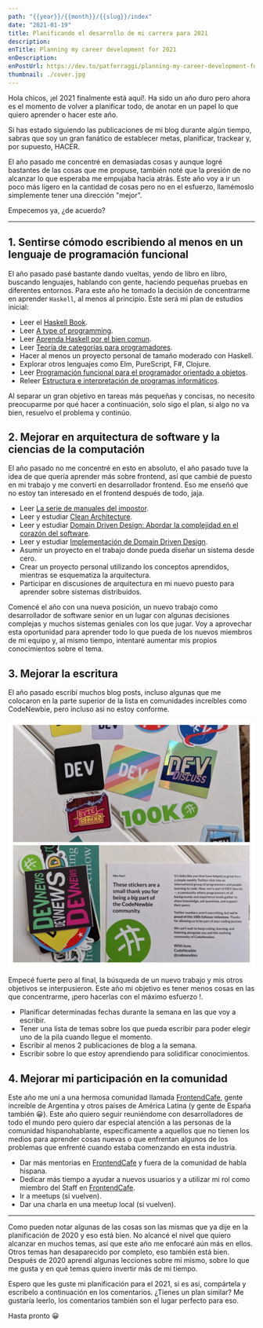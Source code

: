 ```yaml
---
path: "{{year}}/{{month}}/{{slug}}/index"
date: "2021-01-19"
title: Planificando el desarrollo de mi carrera para 2021
description:
enTitle: Planning my career development for 2021
enDescription:
enPostUrl: https://dev.to/patferraggi/planning-my-career-development-for-2021-52oo
thumbnail: ./cover.jpg
---
```


Hola chicos, ¡el 2021 finalmente está aquí!. Ha sido un año duro pero ahora es el momento de volver a planificar todo, de anotar en un papel lo que quiero aprender o hacer este año.

Si has estado siguiendo las publicaciones de mi blog durante algún tiempo, sabras que soy un gran fanático de establecer metas, planificar, trackear y, por supuesto, HACER.

El año pasado me concentré en demasiadas cosas y aunque logré bastantes de las cosas que me propuse, también noté que la presión de no alcanzar lo que esperaba me empujaba hacia atrás. Este año voy a ir un poco más ligero en la cantidad de cosas pero no en el esfuerzo, llamémoslo simplemente tener una dirección "mejor".

Empecemos ya, ¿de acuerdo?

-----

## 1. Sentirse cómodo escribiendo al menos en un lenguaje de programación funcional

El año pasado pasé bastante dando vueltas, yendo de libro en libro, buscando lenguajes, hablando con gente, haciendo pequeñas pruebas en diferentes entornos. Para este año he tomado la decisión de concentrarme en aprender `Haskell`, al menos al principio. Este será mi plan de estudios inicial:

- Leer el [Haskell Book](https://www.goodreads.com/book/show/25587599-haskell-programming-from-first-principles).
- Leer [A type of programming](https://atypeofprogramming.com/).
- Leer [Aprenda Haskell por el bien comun](http://learnyouahaskell.com/).
- Leer [Teoría de categorías para programadores](https://bartoszmilewski.com/2014/10/28/category-theory-for-programmers-the-preface/).
- Hacer al menos un proyecto personal de tamaño moderado con Haskell.
- Explorar otros lenguajes como Elm, PureScript, F#, Clojure.
- Leer [Programación funcional para el programador orientado a objetos](https://leanpub.com/fp-oo).
- Releer [Estructura e interpretación de programas informáticos](https://web.mit.edu/alexmv/6.037/sicp.pdf).

Al separar un gran objetivo en tareas más pequeñas y concisas, no necesito preocuparme por qué hacer a continuación, solo sigo el plan, si algo no va bien, resuelvo el problema y continúo.

## 2. Mejorar en arquitectura de software y la ciencias de la computación

El año pasado no me concentré en esto en absoluto, el año pasado tuve la idea de que quería aprender más sobre frontend, así que cambié de puesto en mi trabajo y me convertí en desarrollador frontend. Eso me enseñó que no estoy tan interesado en el frontend después de todo, jaja.

- Leer [La serie de manuales del impostor](https://bigmachine.io/products/the-imposters-handbook/).
- Leer y estudiar [Clean Architecture](https://www.amazon.com/-/es/Robert-C-Martin-ebook/dp/B075LRM681).
- Leer y estudiar [Domain Driven Design: Abordar la complejidad en el corazón del software](https://www.amazon.com/-/es/Eric-Evans/dp/0321125215).
- Leer y estudiar [Implementación de Domain Driven Design](https://www.amazon.com/-/es/Vaughn-Vernon/dp/0321834577).
- Asumir un proyecto en el trabajo donde pueda diseñar un sistema desde cero.
- Crear un proyecto personal utilizando los conceptos aprendidos, mientras se esquematiza la arquitectura.
- Participar en discusiones de arquitectura en mi nuevo puesto para aprender sobre sistemas distribuidos.

Comencé el año con una nueva posición, un nuevo trabajo como desarrollador de software senior en un lugar con algunas decisiones complejas y muchos sistemas geniales con los que jugar. Voy a aprovechar esta oportunidad para aprender todo lo que pueda de los nuevos miembros de mi equipo y, al mismo tiempo, intentaré aumentar mis propios conocimientos sobre el tema.


## 3. Mejorar la escritura

El año pasado escribí muchos blog posts, incluso algunas que me colocaron en la parte superior de la lista en comunidades increíbles como CodeNewbie, pero incluso asi no estoy conforme.

![CodeNewbie 100k](./code.jpg)

Empecé fuerte pero al final, la búsqueda de un nuevo trabajo y mis otros objetivos se interpusieron. Este año mi objetivo es tener menos cosas en las que concentrarme, ¡pero hacerlas con el máximo esfuerzo !.

- Planificar determinadas fechas durante la semana en las que voy a escribir.
- Tener una lista de temas sobre los que pueda escribir para poder elegir uno de la pila cuando llegue el momento.
- Escribir al menos 2 publicaciones de blog a la semana.
- Escribir sobre lo que estoy aprendiendo para solidificar conocimientos.

## 4. Mejorar mi participación en la comunidad

Este año me uní a una hermosa comunidad llamada [FrontendCafe](https://frontend.cafe/), gente increíble de Argentina y otros países de América Latina (y gente de España también &#128512;). Este año quiero seguir reuniéndome con desarrolladores de todo el mundo pero quiero dar especial atención a las personas de la comunidad hispanohablante, específicamente a aquellos que no tienen los medios para aprender cosas nuevas o que enfrentan algunos de los problemas que enfrenté cuando estaba comenzando en esta industria.

- Dar más mentorias en [FrontendCafe](https://frontend.cafe/) y fuera de la comunidad de habla hispana.
- Dedicar más tiempo a ayudar a nuevos usuarios y a utilizar mi rol como miembro del Staff en [FrontendCafe](https://frontend.cafe/).
- Ir a meetups (si vuelven).
- Dar una charla en una meetup local (si vuelven).

------

Como pueden notar algunas de las cosas son las mismas que ya dije en la planificación de 2020 y eso está bien. No alcancé el nivel que quiero alcanzar en muchos temas, así que este año me enfocaré aún más en ellos.
Otros temas han desaparecido por completo, eso también está bien. Después de 2020 aprendí algunas lecciones sobre mí mismo, sobre lo que me gusta y en qué temas quiero invertir más de mi tiempo.

Espero que les guste mi planificación para el 2021, si es así, compártela y escribelo a continuación en los comentarios. ¿Tienes un plan similar? Me gustaría leerlo, los comentarios también son el lugar perfecto para eso.

Hasta pronto &#128512;